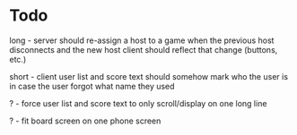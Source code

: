 # Todo

long - server should re-assign a host to a game when the previous host disconnects and the new host client should reflect that change (buttons, etc.)

short - client user list and score text should somehow mark who the user is in case the user forgot what name they used

? - force user list and score text to only scroll/display on one long line

? - fit board screen on one phone screen
